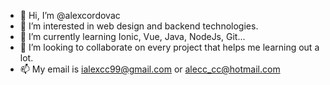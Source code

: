 - 👋 Hi, I’m @alexcordovac
- 👀 I’m interested in web design and backend technologies.
- 🌱 I’m currently learning Ionic, Vue, Java, NodeJs, Git...
- 💞️ I’m looking to collaborate on every project that helps me learning out a lot.
- 📫 My email is ialexcc99@gmail.com or alecc_cc@hotmail.com

<!---
alexcordovac/alexcordovac is a ✨ special ✨ repository because its `README.md` (this file) appears on your GitHub profile.
You can click the Preview link to take a look at your changes.
--->
